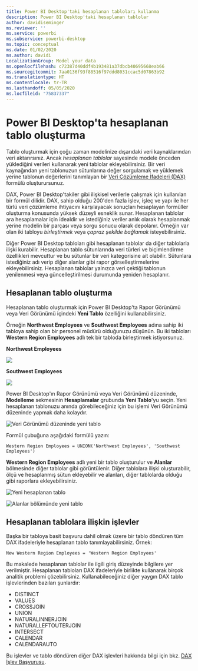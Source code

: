 ```yaml
---
title: Power BI Desktop'taki hesaplanan tabloları kullanma
description: Power BI Desktop'taki hesaplanan tablolar
author: davidiseminger
ms.reviewer: ''
ms.service: powerbi
ms.subservice: powerbi-desktop
ms.topic: conceptual
ms.date: 01/02/2020
ms.author: davidi
LocalizationGroup: Model your data
ms.openlocfilehash: c72387d40ddf4b193481a37dbcb40695668eab66
ms.sourcegitcommit: 7aa0136f93f88516f97ddd8031ccac5d07863b92
ms.translationtype: HT
ms.contentlocale: tr-TR
ms.lasthandoff: 05/05/2020
ms.locfileid: "75837337"
---
```

# <a name="create-calculated-tables-in-power-bi-desktop"></a>Power BI Desktop'ta hesaplanan tablo oluşturma
Tablo oluşturmak için çoğu zaman modelinize dışarıdaki veri kaynaklarından veri aktarırsınız. Ancak *hesaplanan tablolar* sayesinde modele önceden yüklediğini verileri kullanarak yeni tablolar ekleyebilirsiniz. Bir veri kaynağından yeni tablonuzun sütunlarına değer sorgulamak ve yüklemek yerine tablonun değerlerini tanımlayan bir [Veri Çözümleme İfadeleri (DAX)](/dax/index) formülü oluşturursunuz.

DAX, Power BI Desktop'takiler gibi ilişkisel verilerle çalışmak için kullanılan bir formül dilidir. DAX, sahip olduğu 200'den fazla işlev, işleç ve yapı ile her türlü veri çözümleme ihtiyacını karşılayacak sonuçları hesaplayan formüller oluşturma konusunda yüksek düzeyli esneklik sunar. Hesaplanan tablolar ara hesaplamalar için idealdir ve istediğiniz veriler anlık olarak hesaplanmak yerine modelin bir parçası veya sorgu sonucu olarak depolanır. Örneğin var olan iki tabloyu *birleştirmek* veya *çapraz şekilde bağlamak* isteyebilirsiniz.

Diğer Power BI Desktop tabloları gibi hesaplanan tablolar da diğer tablolarla ilişki kurabilir. Hesaplanan tablo sütunlarında veri türleri ve biçimlendirme özellikleri mevcuttur ve bu sütunlar bir veri kategorisine ait olabilir. Sütunlara istediğiniz adı verip diğer alanlar gibi rapor görselleştirmelerine ekleyebilirsiniz. Hesaplanan tablolar yalnızca veri çektiği tablonun yenilenmesi veya güncelleştirilmesi durumunda yeniden hesaplanır.

## <a name="create-a-calculated-table"></a>Hesaplanan tablo oluşturma

Hesaplanan tablo oluşturmak için Power BI Desktop'ta Rapor Görünümü veya Veri Görünümü içindeki **Yeni Tablo** özelliğini kullanabilirsiniz.

Örneğin **Northwest Employees** ve **Southwest Employees** adına sahip iki tabloya sahip olan bir personel müdürü olduğunuzu düşünün. Bu iki tabloları **Western Region Employees** adlı tek bir tabloda birleştirmek istiyorsunuz.

**Northwest Employees**

 ![](media/desktop-calculated-tables/calctables_nwempl.png)

**Southwest Employees**

 ![](media/desktop-calculated-tables/calctables_swempl.png)

Power BI Desktop'ın Rapor Görünümü veya Veri Görünümü düzeninde, **Modelleme** sekmesinin **Hesaplamalar** grubunda **Yeni Tablo**'yu seçin. Yeni hesaplanan tablonuzu anında görebileceğiniz için bu işlemi Veri Görünümü düzeninde yapmak daha kolaydır.

 ![Veri Görünümü düzeninde yeni tablo](media/desktop-calculated-tables/calctables_formulabarempty.png)

Formül çubuğuna aşağıdaki formülü yazın:

```dax
Western Region Employees = UNION('Northwest Employees', 'Southwest Employees')
```

**Western Region Employees** adlı yeni bir tablo oluşturulur ve **Alanlar** bölmesinde diğer tablolar gibi görüntülenir. Diğer tablolara ilişki oluşturabilir, ölçü ve hesaplanmış sütun ekleyebilir ve alanları, diğer tablolarda olduğu gibi raporlara ekleyebilirsiniz.

 ![Yeni hesaplanan tablo](media/desktop-calculated-tables/calctables_westregionempl.png)

 ![Alanlar bölümünde yeni tablo](media/desktop-calculated-tables/calctables_fieldlist.png)

## <a name="functions-for-calculated-tables"></a>Hesaplanan tablolara ilişkin işlevler

Başka bir tabloya basit başvuru dahil olmak üzere bir tablo döndüren tüm DAX ifadeleriyle hesaplanan tablo tanımlayabilirsiniz. Örnek:

```dax
New Western Region Employees = 'Western Region Employees'
```

Bu makalede hesaplanan tablolar ile ilgili giriş düzeyinde bilgilere yer verilmiştir. Hesaplanan tabloları DAX ifadeleriyle birlikte kullanarak birçok analitik problemi çözebilirsiniz. Kullanabileceğiniz diğer yaygın DAX tablo işlevlerinden bazıları şunlardır:

* DISTINCT
* VALUES
* CROSSJOIN
* UNION
* NATURALINNERJOIN
* NATURALLEFTOUTERJOIN
* INTERSECT
* CALENDAR
* CALENDARAUTO

Bu işlevler ve tablo döndüren diğer DAX işlevleri hakkında bilgi için bkz. [DAX İşlev Başvurusu](/dax/dax-function-reference).

